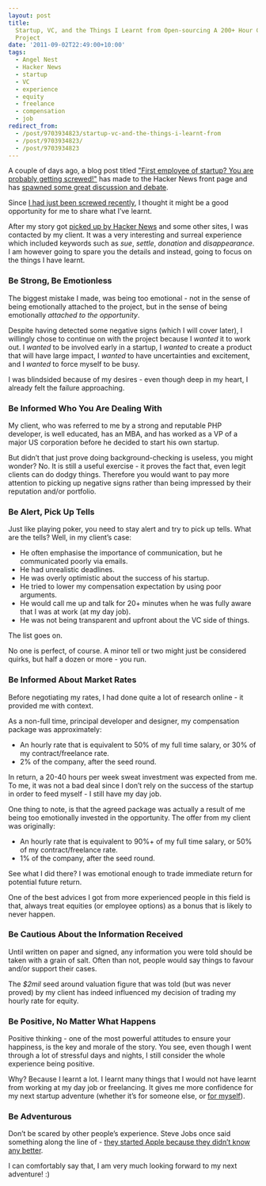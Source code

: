 ```yaml
---
layout: post
title:
  Startup, VC, and the Things I Learnt from Open-sourcing A 200+ Hour Client
  Project
date: '2011-09-02T22:49:00+10:00'
tags:
  - Angel Nest
  - Hacker News
  - startup
  - VC
  - experience
  - equity
  - freelance
  - compensation
  - job
redirect_from:
  - /post/9703934823/startup-vc-and-the-things-i-learnt-from
  - /post/9703934823/
  - /post/9703934823
---
```


A couple of days ago, a blog post titled ["First employee of startup? You are probably getting screwed!"](http://blog.itlater.com/first-employee-of-startup-you-are-probably-getting-screwed/) has made to the Hacker News front page and has [spawned some great discussion and debate](http://news.ycombinator.com/item?id=2949323).

Since [I had just been screwed recently](/blog/2011-08-17-open-sourcing-a-200-hour-project-the-story/), I thought it might be a good opportunity for me to share what I’ve learnt.

After my story got [picked up by Hacker News](http://news.ycombinator.com/item?id=2891907) and some other sites, I was contacted by my client. It was a very interesting and surreal experience which included keywords such as _sue_, _settle_, _donation_ and _disappearance_. I am however going to spare you the details and instead, going to focus on the things I have learnt.

### Be Strong, Be Emotionless

The biggest mistake I made, was being too emotional - not in the sense of being emotionally attached to the project, but in the sense of being emotionally _attached to the opportunity_.

Despite having detected some negative signs (which I will cover later), I willingly chose to continue on with the project because I _wanted_ it to work out. I _wanted_ to be involved early in a startup, I _wanted_ to create a product that will have large impact, I _wanted_ to have uncertainties and excitement, and I _wanted_ to force myself to be busy.

I was blindsided because of my desires - even though deep in my heart, I already felt the failure approaching.

### Be Informed Who You Are Dealing With

My client, who was referred to me by a strong and reputable PHP developer, is well educated, has an MBA, and has worked as a VP of a major US corporation before he decided to start his own startup.

But didn’t that just prove doing background-checking is useless, you might wonder? No. It is still a useful exercise - it proves the fact that, even legit clients can do dodgy things. Therefore you would want to pay more attention to picking up negative signs rather than being impressed by their reputation and/or portfolio.

### Be Alert, Pick Up Tells

Just like playing poker, you need to stay alert and try to pick up tells. What are the tells? Well, in my client’s case:

- He often emphasise the importance of communication, but he communicated poorly via emails.
- He had unrealistic deadlines.
- He was overly optimistic about the success of his startup.
- He tried to lower my compensation expectation by using poor arguments.
- He would call me up and talk for 20+ minutes when he was fully aware that I was at work (at my day job).
- He was not being transparent and upfront about the VC side of things.

The list goes on.

No one is perfect, of course. A minor tell or two might just be considered quirks, but half a dozen or more - you run.

### Be Informed About Market Rates

Before negotiating my rates, I had done quite a lot of research online - it provided me with context.

As a non-full time, principal developer and designer, my compensation package was approximately:

- An hourly rate that is equivalent to 50% of my full time salary, or 30% of my contract/freelance rate.
- 2% of the company, after the seed round.

In return, a 20-40 hours per week sweat investment was expected from me. To me, it was not a bad deal since I don’t rely on the success of the startup in order to feed myself - I still have my day job.

One thing to note, is that the agreed package was actually a result of me being too emotionally invested in the opportunity. The offer from my client was originally:

- An hourly rate that is equivalent to 90%+ of my full time salary, or 50% of my contract/freelance rate.
- 1% of the company, after the seed round.

See what I did there? I was emotional enough to trade immediate return for potential future return.

One of the best advices I got from more experienced people in this field is that, always treat equities (or employee options) as a bonus that is likely to never happen.

### Be Cautious About the Information Received

Until written on paper and signed, any information you were told should be taken with a grain of salt. Often than not, people would say things to favour and/or support their cases.

The _$2mil_ seed around valuation figure that was told (but was never proved) by my client has indeed influenced my decision of trading my hourly rate for equity.

### Be Positive, No Matter What Happens

Positive thinking - one of the most powerful attitudes to ensure your happiness, is the key and morale of the story. You see, even though I went through a lot of stressful days and nights, I still consider the whole experience being positive.

Why? Because I learnt a lot. I learnt many things that I would not have learnt from working at my day job or freelancing. It gives me more confidence for my next startup adventure (whether it’s for someone else, or [for myself](http://wuit.com/)).

### Be Adventurous

Don’t be scared by other people’s experience. Steve Jobs once said something along the line of - [they started Apple because they didn’t know any better](http://youtu.be/3LEXae1j6EY?t=28m50s).

I can comfortably say that, I am very much looking forward to my next adventure! :)
